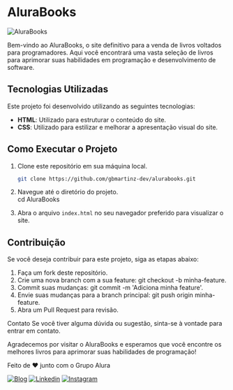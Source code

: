 # AluraBooks

![AluraBooks](https://github.com/user-attachments/assets/9c998ea8-2165-4d8d-a5ec-87fa68b78c27)

Bem-vindo ao AluraBooks, o site definitivo para a venda de livros voltados para programadores. Aqui você encontrará uma vasta seleção de livros para aprimorar suas habilidades em programação e desenvolvimento de software.

## Tecnologias Utilizadas

Este projeto foi desenvolvido utilizando as seguintes tecnologias:

- **HTML**: Utilizado para estruturar o conteúdo do site.
- **CSS**: Utilizado para estilizar e melhorar a apresentação visual do site.

## Como Executar o Projeto

1. Clone este repositório em sua máquina local.
   ```bash
   git clone https://github.com/gbmartinz-dev/alurabooks.git

2. Navegue até o diretório do projeto.<br>
    cd AluraBooks

3. Abra o arquivo `index.html` no seu navegador preferido para visualizar o site.

## Contribuição
Se você deseja contribuir para este projeto, siga as etapas abaixo:

1. Faça um fork deste repositório.
2. Crie uma nova branch com a sua feature: git checkout -b minha-feature.
3. Commit suas mudanças: git commit -m 'Adiciona minha feature'.
4. Envie suas mudanças para a branch principal: git push origin minha-feature.
5. Abra um Pull Request para revisão.

Contato
Se você tiver alguma dúvida ou sugestão, sinta-se à vontade para entrar em contato.

Agradecemos por visitar o AluraBooks e esperamos que você encontre os melhores livros para aprimorar suas habilidades de programação!

Feito de ❤️ junto com o Grupo Alura

[![Blog](https://img.shields.io/website?label=gabrielmartinz-dev.com&style=for-the-badge&url=https://my-portfolio-alpha-lake-67.vercel.app/)](https://my-portfolio-alpha-lake-67.vercel.app/) [![Linkedin](https://img.shields.io/badge/LinkedIn-0077B5?style=for-the-badge&logo=linkedin&logoColor=white])](https://www.linkedin.com/in/gabriel-martins-a72506186/) [![Instagram](https://img.shields.io/badge/Instagram-E4405F?style=for-the-badge&logo=instagram&logoColor=white)](https://www.instagram.com/gabriel.martins043/)